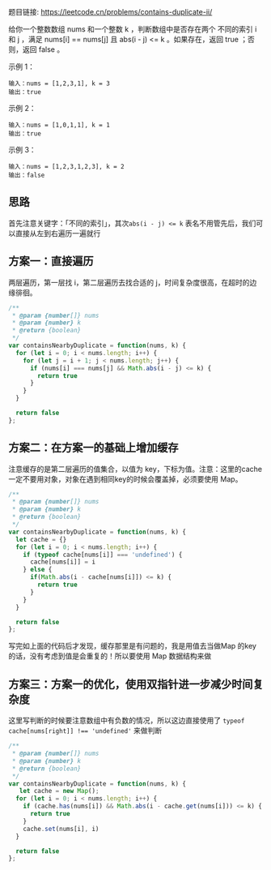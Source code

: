 题目链接: https://leetcode.cn/problems/contains-duplicate-ii/

给你一个整数数组 nums 和一个整数 k ，判断数组中是否存在两个 不同的索引 i 和 j ，满足 nums[i] == nums[j] 且 abs(i - j) <= k 。如果存在，返回 true ；否则，返回 false 。

示例 1：
```
输入：nums = [1,2,3,1], k = 3
输出：true
```
示例 2：
```
输入：nums = [1,0,1,1], k = 1
输出：true
```
示例 3：
```
输入：nums = [1,2,3,1,2,3], k = 2
输出：false
```

## 思路
首先注意关键字：「不同的索引」，其次`abs(i - j) <= k` 表名不用管先后，我们可以直接从左到右遍历一遍就行


## 方案一：直接遍历
两层遍历，第一层找 i，第二层遍历去找合适的 j，时间复杂度很高，在超时的边缘徘徊。
```JavaScript
/**
 * @param {number[]} nums
 * @param {number} k
 * @return {boolean}
 */
var containsNearbyDuplicate = function(nums, k) {
  for (let i = 0; i < nums.length; i++) {
    for (let j = i + 1; j < nums.length; j++) {
      if (nums[i] === nums[j] && Math.abs(i - j) <= k) {
        return true
      }
    }    
  }

  return false
};
```

## 方案二：在方案一的基础上增加缓存
注意缓存的是第二层遍历的值集合，以值为 key，下标为值。注意：这里的cache一定不要用对象，对象在遇到相同key的时候会覆盖掉，必须要使用 Map。
```JavaScript
/**
 * @param {number[]} nums
 * @param {number} k
 * @return {boolean}
 */
var containsNearbyDuplicate = function(nums, k) {
  let cache = {}
  for (let i = 0; i < nums.length; i++) {
    if (typeof cache[nums[i]] === 'undefined') {
      cache[nums[i]] = i
    } else {
      if(Math.abs(i - cache[nums[i]]) <= k) {
        return true
      }
    }
  }

  return false
};
```
写完如上面的代码后才发现，缓存那里是有问题的，我是用值去当做Map 的key的话，没有考虑到值是会重复的！所以要使用 Map 数据结构来做

## 方案三：方案一的优化，使用双指针进一步减少时间复杂度
这里写判断的时候要注意数组中有负数的情况，所以这边直接使用了 `typeof cache[nums[right]] !== 'undefined'` 来做判断
```javascript
/**
 * @param {number[]} nums
 * @param {number} k
 * @return {boolean}
 */
var containsNearbyDuplicate = function(nums, k) {
   let cache = new Map();
  for (let i = 0; i < nums.length; i++) {
    if (cache.has(nums[i]) && Math.abs(i - cache.get(nums[i])) <= k) {
      return true
    }
    cache.set(nums[i], i)
  }

  return false
};
```
